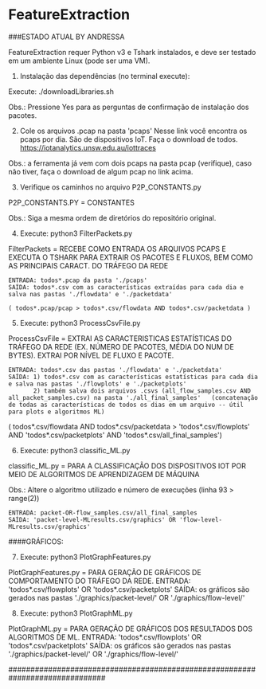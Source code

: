 FeatureExtraction
============================

###ESTADO ATUAL BY ANDRESSA

FeatureExtraction requer Python v3 e Tshark instalados, e deve ser testado em um ambiente Linux (pode ser uma VM).

1. Instalação das dependências (no terminal execute):
  
  Execute: ./downloadLibraries.sh

Obs.: Pressione Yes para as perguntas de confirmação de instalação dos pacotes.

2. Cole os arquivos .pcap na pasta 'pcaps'
  Nesse link você encontra os pcaps por dia. São de dispositivos IoT. Faça o download de todos.
  https://iotanalytics.unsw.edu.au/iottraces

Obs.: a ferramenta já vem com dois pcaps na pasta pcap (verifique), caso não tiver, faça o download de algum pcap no link acima.

3. Verifique os caminhos no arquivo P2P_CONSTANTS.py 
  
  P2P_CONSTANTS.PY = CONSTANTES

Obs.: Siga a mesma ordem de diretórios do repositório original.

4. Execute: python3 FilterPackets.py
  
  FilterPackets = RECEBE COMO ENTRADA OS ARQUIVOS PCAPS E EXECUTA O TSHARK PARA EXTRAIR OS PACOTES E 
  FLUXOS, BEM COMO AS PRINCIPAIS CARACT. DO TRÁFEGO DA REDE
    
    ENTRADA: todos*.pcap da pasta './pcaps'
    SAÍDA: todos*.csv com as características extraídas para cada dia e salva nas pastas './flowdata' e './packetdata'
    
    ( todos*.pcap/pcap > todos*.csv/flowdata AND todos*.csv/packetdata ) 
  
5. Execute: python3 ProcessCsvFile.py
  
  ProcessCsvFile = EXTRAI AS CARACTERISTICAS ESTATÍSTICAS DO TRÁFEGO DA REDE (EX. NÚMERO DE PACOTES, MÉDIA DO NUM DE BYTES).
  EXTRAI POR NÍVEL DE FLUXO E PACOTE. 
    
    ENTRADA: todos*.csv das pastas './flowdata' e './packetdata'
    SAÍDA: 1) todos*.csv com as características estatísticas para cada dia e salva nas pastas './flowplots' e './packetplots'
           2) também salva dois arquivos .csvs (all_flow_samples.csv AND all_packet_samples.csv) na pasta './all_final_samples'   (concatenação de todas as características de todos os dias em um arquivo -- útil para plots e algoritmos ML)
   
  ( todos*.csv/flowdata AND todos*.csv/packetdata > 'todos*.csv/flowplots' AND 'todos*.csv/packetplots' AND 'todos*.csv/all_final_samples')  

6. Execute: python3 classific_ML.py
  
  classific_ML.py = PARA A CLASSIFICAÇÃO DOS DISPOSITIVOS IOT POR MEIO DE ALGORITMOS DE APRENDIZAGEM DE MÁQUINA
  
  Obs.: Altere o algoritmo utilizado e número de execuções (linha 93 > range(2))

    ENTRADA: packet-OR-flow_samples.csv/all_final_samples
    SAÍDA: 'packet-level-MLresults.csv/graphics' OR 'flow-level-MLresults.csv/graphics'


####GRÁFICOS:

7. Execute: python3 PlotGraphFeatures.py
  
  PlotGraphFeatures.py = PARA GERAÇÃO DE GRÁFICOS DE COMPORTAMENTO DO TRÁFEGO DA REDE. 
    ENTRADA: 'todos*.csv/flowplots' OR 'todos*.csv/packetplots'
    SAÍDA: os gráficos são gerados nas pastas './graphics/packet-level/' OR './graphics/flow-level/'

8. Execute: python3 PlotGraphML.py
  
  PlotGraphML.py = PARA GERAÇÃO DE GRÁFICOS DOS RESULTADOS DOS ALGORITMOS DE ML.
    ENTRADA: 'todos*.csv/flowplots' OR 'todos*.csv/packetplots'
    SAÍDA: os gráficos são gerados nas pastas './graphics/packet-level/' OR './graphics/flow-level/'




##############################################################################



